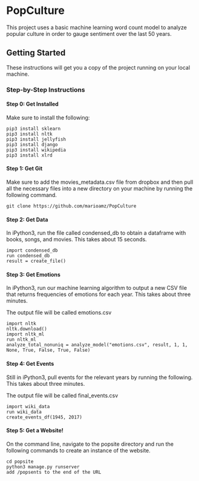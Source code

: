 # PopCulture

This project uses a basic machine learning word count model to analyze popular culture in order to gauge sentiment over the last 50 years.

## Getting Started

These instructions will get you a copy of the project running on your local machine. 

### Step-by-Step Instructions

#### Step 0: Get Installed

Make sure to install the following:

```
pip3 install sklearn
pip3 install nltk
pip3 install jellyfish
pip3 install django
pip3 install wikipedia
pip3 install xlrd
```

#### Step 1: Get Git

Make sure to add the movies_metadata.csv file from dropbox and then pull all the necessary files into a new directory on your machine by running the following command.

```
git clone https://github.com/marioamz/PopCulture
```

#### Step 2: Get Data
 
In iPython3, run the file called condensed_db to obtain a dataframe with books, songs, and movies. This takes about 15 seconds.

```
import condensed_db
run condensed_db
result = create_file()
```

#### Step 3: Get Emotions

In iPython3, run our machine learning algorithm to output a new CSV file that returns frequencies of emotions for each year. This takes about three minutes.

The output file will be called emotions.csv

```
import nltk
nltk.download()
import nltk_ml
run nltk_ml
analyze_total_nonuniq = analyze_model("emotions.csv", result, 1, 1, None, True, False, True, False)
```

#### Step 4: Get Events

Still in iPython3, pull events for the relevant years by running the following. This takes about three minutes.

The output file will be called final_events.csv

```
import wiki_data
run wiki_data
create_events_df(1945, 2017)
```

#### Step 5: Get a Website!

On the command line, navigate to the popsite directory and run the following commands to create an instance of the website.

```
cd popsite
python3 manage.py runserver
add /popsents to the end of the URL
```



